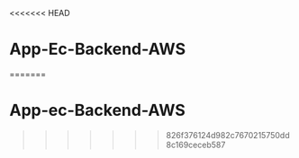 <<<<<<< HEAD
# App-Ec-Backend-AWS
=======
# App-ec-Backend-AWS
>>>>>>> 826f376124d982c7670215750dd8c169ceceb587
